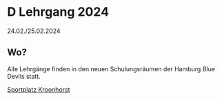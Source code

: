 # D Lehrgang 2024

24.02./25.02.2024

<!-- ## Zeitplan Samstag 11.02.
|Zeit	|Thema |
|-- |-- |
|9:45	- 10:45   |Regeländerungen|
|11:00 - 12:30	|Illegale Blocks und Persönliche Fouls|
|12:30 - 13:30	|Mittagspause|
|13:30 - 16:45	|Die Uhr|
|17:00 - 18:00	|Vortestbesprechung|

## Zeitplan Sonntag 12.02.
|Zeit	|Thema |
|-- |-- |
|10:00 - 11:30	|Kicks|
|11:30 - 12:00	|Mittagspause|
|12:00 - 14:00	|Prüfung|
|14:00 - 16:00	|Mechanics und offene Fragen| -->

## Wo?

Alle Lehrgänge finden in den neuen Schulungsräumen der Hamburg Blue Devils statt.

[Sportplatz Kroonhorst](https://www.google.com/maps/place/Sportplatz+Kroonhorst/@53.5936237,9.8482714,17.68z/data=!4m5!3m4!1s0x47b1877819f7c7e1:0x71c7c59cb65fdea1!8m2!3d53.5929143!4d9.8500437)
